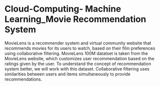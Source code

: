 # Cloud-Computing-  Machine Learning_Movie Recommendation System

MovieLens is a recommender system and virtual community website that recommends movies for its users to watch, based on their film preferences using collaborative filtering. MovieLens 100M datatset is taken from the MovieLens website, which customizes user recommendation based on the ratings given by the user. To understand the concept of recommendation system better, we will work with this dataset. 
Collaborative filtering uses similarities between users and items simultaneously to provide recommendations.
